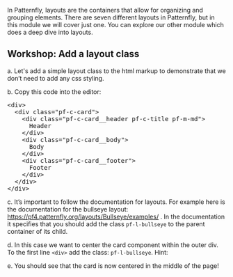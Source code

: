  In Patternfly, layouts are the containers that allow for organizing and grouping elements.  There are seven different layouts in Patternfly, but in this module we will cover just one. You can explore our other module which does a deep dive into layouts.

## Workshop: Add a layout class

a. Let's add a simple layout class to the html markup to demonstrate that we don’t need to add any css styling.

b. Copy this code into the editor:

<pre class="file" data-filename="index.html" data-target="replace">
&lt;div&gt;
  &lt;div class=&quot;pf-c-card&quot;&gt;
    &lt;div class=&quot;pf-c-card__header pf-c-title pf-m-md&quot;&gt;
      Header
    &lt;/div&gt;
    &lt;div class=&quot;pf-c-card__body&quot;&gt;
      Body
    &lt;/div&gt;
    &lt;div class=&quot;pf-c-card__footer&quot;&gt;
      Footer
    &lt;/div&gt;
  &lt;/div&gt;
&lt;/div&gt;
</pre>

c. It’s important to follow the documentation for layouts. For example here is the documentation for the bullseye layout: https://pf4.patternfly.org/layouts/Bullseye/examples/ . In the documentation it specifies that you should add the class `pf-l-bullseye` to the parent container of its child.

d. In this case we want to center the card component within the outer div. To the first line `<div>` add the class: `pf-l-bullseye`.
Hint: <div class=”pf-l-bullseye”>

e. You should see that the card is now centered in the middle of the page!
